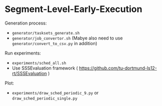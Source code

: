 # Segment-Level-Early-Execution

Generation process:
- ``` generator/tasksets_generate.sh ```
- ``` generator/job_convertor.sh ``` (Mabye also need to use ``` generator/convert_to_csv.py ``` in addition)

Run experiments:
- ``` experiments/sched_all.sh ```
- Use SSSEvaluation framework ( https://github.com/tu-dortmund-ls12-rt/SSSEvaluation )

Plot:
- ``` experiments/draw_sched_periodic_9.py ``` or ``` draw_sched_periodic_single.py ```
